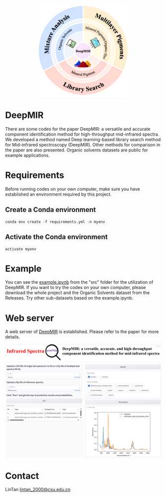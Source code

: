 <div align=center>
<img src="/fig/abstract.png" width="300px" align="float:center" />
</div>

# DeepMIR
There are some codes for the paper DeepMIR: a versatile and accurate component identification method for high-throughput mid-infrared spectra. We developed a method named Deep learning-based library search method for Mid-infrared spectroscopy (DeepMIR). Other methods for comparison in the paper are also presented. Organic solvents datasets are public for example applications.
# Requirements
Before running codes on your own computer, make sure you have established an environment required by this project.
## Create a Conda environment
    conda env create -f requirements.yml -n myenv
## Activate the Conda environment
    activate myenv
# Example
You can see the [example.ipynb](https://github.com/LinTan-CSU/DeepMIR/blob/main/src/example.ipynb) from the "src" folder for the utilization of DeepMIR. If you want to try the codes on your own computer, please download the whole project and the Organic Solvents dataset from the Releases. Try other sub-datasets based on the example.ipynb. 
# Web server
A web server of [DeepMIR](https://huggingface.co/spaces/LinTan-CSU/DeepMIR) is established. Please refer to the paper for more details.

<div align=center>
<img src="/fig/web.png" width="600px" align="float:center" />
</div>

# Contact
LinTan <lintan_2000@csu.edu.cn>
